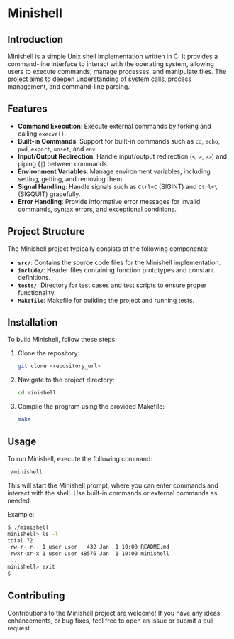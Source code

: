 
# Minishell


## Introduction

Minishell is a simple Unix shell implementation written in C. It provides a command-line interface to interact with the operating system, allowing users to execute commands, manage processes, and manipulate files. The project aims to deepen understanding of system calls, process management, and command-line parsing.

## Features

- **Command Execution**: Execute external commands by forking and calling `execve()`.
- **Built-in Commands**: Support for built-in commands such as `cd`, `echo`, `pwd`, `export`, `unset`, and `env`.
- **Input/Output Redirection**: Handle input/output redirection (`<`, `>`, `>>`) and piping (`|`) between commands.
- **Environment Variables**: Manage environment variables, including setting, getting, and removing them.
- **Signal Handling**: Handle signals such as `Ctrl+C` (SIGINT) and `Ctrl+\` (SIGQUIT) gracefully.
- **Error Handling**: Provide informative error messages for invalid commands, syntax errors, and exceptional conditions.

## Project Structure

The Minishell project typically consists of the following components:

- **`src/`**: Contains the source code files for the Minishell implementation.
- **`include/`**: Header files containing function prototypes and constant definitions.
- **`tests/`**: Directory for test cases and test scripts to ensure proper functionality.
- **`Makefile`**: Makefile for building the project and running tests.

## Installation

To build Minishell, follow these steps:

1. Clone the repository:

   ```bash
   git clone <repository_url>
   ```

2. Navigate to the project directory:

   ```bash
   cd minishell
   ```

3. Compile the program using the provided Makefile:

   ```bash
   make
   ```

## Usage

To run Minishell, execute the following command:

```bash
./minishell
```

This will start the Minishell prompt, where you can enter commands and interact with the shell. Use built-in commands or external commands as needed.

Example:

```bash
$ ./minishell
minishell> ls -l
total 72
-rw-r--r-- 1 user user   432 Jan  1 10:00 README.md
-rwxr-xr-x 1 user user 48576 Jan  1 10:00 minishell
...
minishell> exit
$
```

## Contributing

Contributions to the Minishell project are welcome! If you have any ideas, enhancements, or bug fixes, feel free to open an issue or submit a pull request.
